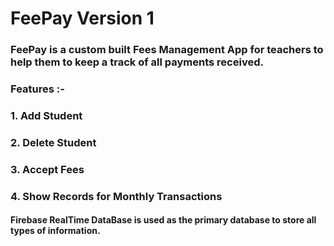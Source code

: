 # FeePay Version 1
### FeePay is a custom built Fees Management App for teachers to help them to keep a track of all payments received.
### Features :- 
### 1. Add Student
### 2. Delete Student
### 3. Accept Fees 
### 4. Show Records for Monthly Transactions

#### Firebase RealTime DataBase is used as the primary database to store all types of information.

